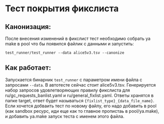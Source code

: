 # Тест покрытия фикслиста
## Канонизация:
После внесения изменений в фикслист тест необходимо собрать ya make в pool что бы появился файлик с данными и запустить:
```
test_runner/test_runner --data alice5v3.tsv --canonize
```

## Как работает:
Запускается бинарник `test_runner` с параметром имени файла с запросами `--data`. В автотесте сейчас стоит alice5v3.tsv. Генерируется набор запросов удовлетворяющих правилу фикслиста для ru/gc_requests_banlist.yaml и ru/general_fixlist.yaml. Ответы хранятся в папке target, ответ будет называться `{fixlist_type}_{data_file_name}`. Если хочется добваить тест по новому файлу, его надо добавить в pool (как sandbox ресурс, иди еще как то главное пропистаь в pool/ya.make), и добавить ya.make запуск теста с именем этого файла.
